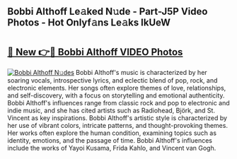 ## Bobbi Althoff Le𝚊ked N𝚞de - Part-J5P Video Photos - Hot Onlyf𝚊ns Le𝚊ks IkUeW

# <h2><a href="http://ac12234.deff.icu/?id=Bobbi+Althoff">🔗 New 👉🔴 Bobbi Althoff VIDEO Photos</a></h2>

[![Bobbi Althoff N𝚞des](https://i.imgur.com/rIISA9y.gif)](http://ac12234.deff.icu/?id=Bobbi+Althoff)
Bobbi Althoff's music is characterized by her soaring vocals, introspective lyrics, and eclectic blend of pop, rock, and electronic elements. Her songs often explore themes of love, relationships, and self-discovery, with a focus on storytelling and emotional authenticity. Bobbi Althoff's influences range from classic rock and pop to electronic and indie music, and she has cited artists such as Radiohead, Björk, and St. Vincent as key inspirations. Bobbi Althoff's artistic style is characterized by her use of vibrant colors, intricate patterns, and thought-provoking themes. Her works often explore the human condition, examining topics such as identity, emotions, and the passage of time. Bobbi Althoff's influences include the works of Yayoi Kusama, Frida Kahlo, and Vincent van Gogh.
